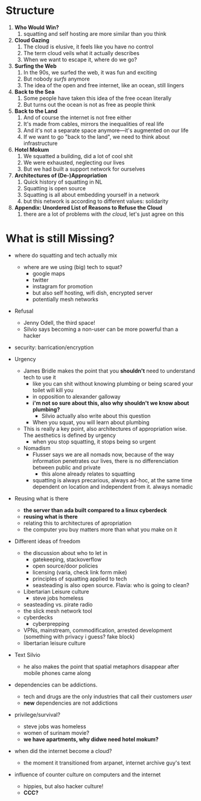 # Structure

1. **Who Would Win?**
   1. squatting and self hosting are more similar than you think
2. **Cloud Gazing**
   1. The cloud is elusive, it feels like you have no control
   2. The term cloud veils what it actually describes
   3. When we want to escape it, where do we go?
3. **Surfing the Web**
   1. In the 90s, we surfed the web, it was fun and exciting
   2. But nobody *surfs* anymore
   3. The idea of the open and free internet, like an ocean, still lingers
4. **Back to the Sea**
   1. Some people have taken this idea of the free ocean literally
   2. But turns out the ocean is not as free as people think
5. **Back to the Land**
   1. And of course the internet is not free either
   2. It's made from cables, mirrors the inequalities of real life
   3. And it's not a separate space anymore—it's augmented on our life
   4. If we want to go "back to the land", we need to think about infrastructure
6. **Hotel Mokum**
   1. We squatted a building, did a lot of cool shit
   2. We were exhausted, neglecting our lives
   3. But we had built a support network for ourselves
7. **Architectures of (De-)Appropriation**
   1. Quick history of squatting in NL
   2. Squatting is open source
   3. Squatting is all about embedding yourself in a network
   4. but this network is according to different values: solidarity
8. **Appendix: Unordered List of Reasons to Refuse the Cloud**
   1. there are a lot of problems with *the cloud*, let's just agree on this

# What is still Missing?

- where do squatting and tech actually mix
  - where are we using (big) tech to squat?
    - google maps
    - twitter
    - instagram for promotion
    - but also self hosting, wifi dish, encrypted server
    - potentially mesh networks
- Refusal
  - Jenny Odell, the third space!
  - Silvio says becoming a non-user can be more powerful than a hacker

- security: barrication/encryption
- Urgency
  - James Bridle makes the point that you **shouldn't** need to understand tech to use it
    - like you can shit without knowing plumbing or being scared your toilet will kill you
    - in opposition to alexander galloway
    - **i'm not so sure about this, also why shouldn't we know about plumbing?**
      - Silvio actually also write about this question
    - When you squat, you will learn about plumbing
  - This is really a key point, also architectures of appropriation wise. The aesthetics is defined by urgency
    - when you stop squatting, it stops being so urgent
  - Nomadism
    - Flusser says we are all nomads now, because of the way information penetrates our lives, there is no differenciation between public and private
      - this alone already relates to squatting
    - squatting is always precarious, always ad-hoc, at the same time dependent on location and independent from it. always nomadic
- Reusing what is there
  - **the server than ada built compared to a linux cyberdeck**
  - **reusing what is there**
  - relating this to architectures of apropriation
  - the computer you buy matters more than what you make on it
- Different ideas of freedom
  - the discussion about who to let in
    - gatekeeping, stackoverflow
    - open source/door policies
    - licensing (varia, check link form mike)
    - principles of squatting applied to tech
    - seasteading is also open source. Flavia: who is going to clean?
  - Libertarian Leisure culture
    - steve jobs homeless
  - seasteading vs. pirate radio
  - the slick mesh network tool
  - cyberdecks
    - cyberprepping
  - VPNs, mainstream, commodification, arrested development (something with privacy i guess? fake block)
  - libertarian leisure culture

- Text Silvio
  - he also makes the point that spatial metaphors disappear after mobile phones came along
- dependencies can be addictions.
  - tech and drugs are the only industries that call their customers *user*
  - **new** dependencies are not addictions
- privilege/survival?
  - steve jobs was homeless
  - women of surinam movie?
  - **we have apartments, why didwe need hotel mokum?**
- when did the internet become a cloud?
  - the moment it transitioned from arpanet, internet archive guy's text
- influence of counter culture on computers and the internet
  - hippies, but also hacker culture!
  - **CCC?**